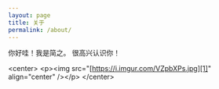 ```yaml
---
layout: page
title: 关于
permalink: /about/
---
```


你好哇！我是简之。
很高兴认识你！




\<center\>
\<p\>\<img src="[https://i.imgur.com/VZpbXPs.jpg][1]" align="center" /\>\</p\>
\</center\>


[1]:	https://i.imgur.com/VZpbXPs.jpg
